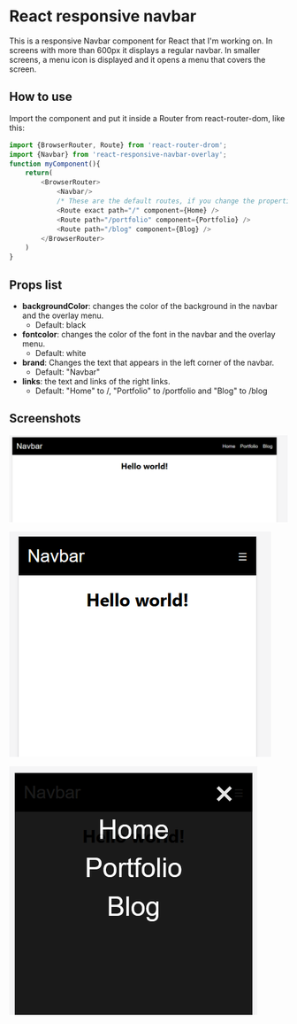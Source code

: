 # React responsive navbar

This is a responsive Navbar component for React that I'm working on.
In screens with more than 600px it displays a regular navbar. In smaller screens, a menu icon is displayed and it opens a menu that covers the screen.

## How to use

Import the component and put it inside a Router from react-router-dom, like this:

```javascript
import {BrowserRouter, Route} from 'react-router-drom';
import {Navbar} from 'react-responsive-navbar-overlay';
function myComponent(){
    return(
        <BrowserRouter>
            <Navbar/>
            /* These are the default routes, if you change the properties change the routes too. */
            <Route exact path="/" component={Home} />
            <Route path="/portfolio" component={Portfolio} />
            <Route path="/blog" component={Blog} />
        </BrowserRouter>
    )
}    
```

## Props list

* **backgroundColor**: changes the color of the background in the navbar and the overlay menu.
    * Default: black
* **fontcolor**: changes the color of the font in the navbar and the overlay menu.
    * Default: white
* **brand**: Changes the text that appears in the left corner of the navbar.
    * Default: "Navbar"
* **links**: the text and links of the right links.
    * Default: "Home" to /, "Portfolio" to /portfolio and "Blog" to /blog

## Screenshots 

![Default navbar screenshot](/screenshots/expanded.PNG "Default navbar (No props, screen more than 600px)")

![Collapsed navbar screenshot, menu closed.](/screenshots/collapsed.PNG "Default navbar collapsed, menu closed (No props, screen less than 600px)")

![Collapsed navbar screenshot, menu open.](/screenshots/collapsed_1.PNG "Default navbar collapsed, menu open (No props, screen less than 600px)")
